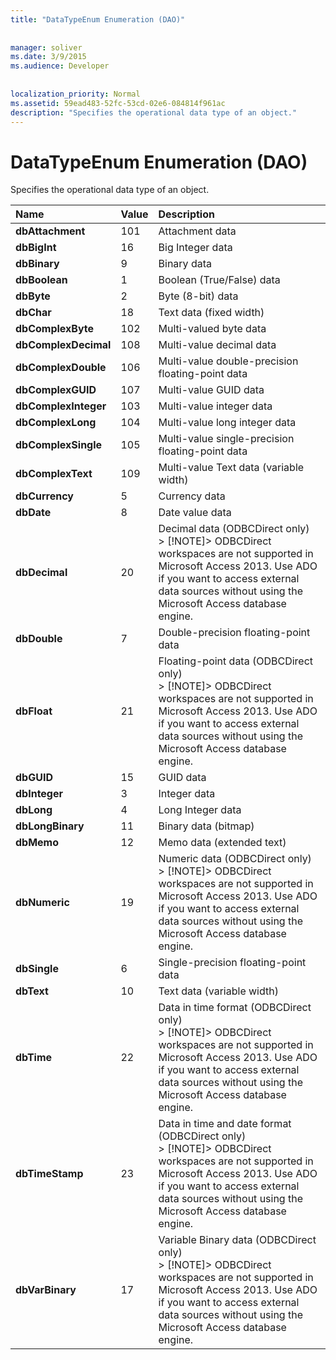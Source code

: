 ```yaml
---
title: "DataTypeEnum Enumeration (DAO)"
  
  
manager: soliver
ms.date: 3/9/2015
ms.audience: Developer
 
  
localization_priority: Normal
ms.assetid: 59ead483-52fc-53cd-02e6-084814f961ac
description: "Specifies the operational data type of an object."
---
```


# DataTypeEnum Enumeration (DAO)

Specifies the operational data type of an object.
  
|**Name**|**Value**|**Description**|
|:-----|:-----|:-----|
|**dbAttachment** <br/> |101  <br/> |Attachment data  <br/> |
|**dbBigInt** <br/> |16  <br/> |Big Integer data  <br/> |
|**dbBinary** <br/> |9  <br/> |Binary data  <br/> |
|**dbBoolean** <br/> |1  <br/> |Boolean (True/False) data  <br/> |
|**dbByte** <br/> |2  <br/> |Byte (8-bit) data  <br/> |
|**dbChar** <br/> |18  <br/> |Text data (fixed width)  <br/> |
|**dbComplexByte** <br/> |102  <br/> |Multi-valued byte data  <br/> |
|**dbComplexDecimal** <br/> |108  <br/> |Multi-value decimal data  <br/> |
|**dbComplexDouble** <br/> |106  <br/> |Multi-value double-precision floating-point data  <br/> |
|**dbComplexGUID** <br/> |107  <br/> |Multi-value GUID data  <br/> |
|**dbComplexInteger** <br/> |103  <br/> |Multi-value integer data  <br/> |
|**dbComplexLong** <br/> |104  <br/> |Multi-value long integer data  <br/> |
|**dbComplexSingle** <br/> |105  <br/> |Multi-value single-precision floating-point data  <br/> |
|**dbComplexText** <br/> |109  <br/> |Multi-value Text data (variable width)  <br/> |
|**dbCurrency** <br/> |5  <br/> |Currency data  <br/> |
|**dbDate** <br/> |8  <br/> |Date value data  <br/> |
|**dbDecimal** <br/> |20  <br/> |Decimal data (ODBCDirect only)  <br/> > [!NOTE]> ODBCDirect workspaces are not supported in Microsoft Access 2013. Use ADO if you want to access external data sources without using the Microsoft Access database engine.           |
|**dbDouble** <br/> |7  <br/> |Double-precision floating-point data  <br/> |
|**dbFloat** <br/> |21  <br/> |Floating-point data (ODBCDirect only)  <br/> > [!NOTE]> ODBCDirect workspaces are not supported in Microsoft Access 2013. Use ADO if you want to access external data sources without using the Microsoft Access database engine.           |
|**dbGUID** <br/> |15  <br/> |GUID data  <br/> |
|**dbInteger** <br/> |3  <br/> |Integer data  <br/> |
|**dbLong** <br/> |4  <br/> |Long Integer data  <br/> |
|**dbLongBinary** <br/> |11  <br/> |Binary data (bitmap)  <br/> |
|**dbMemo** <br/> |12  <br/> |Memo data (extended text)  <br/> |
|**dbNumeric** <br/> |19  <br/> |Numeric data (ODBCDirect only)  <br/> > [!NOTE]> ODBCDirect workspaces are not supported in Microsoft Access 2013. Use ADO if you want to access external data sources without using the Microsoft Access database engine.           |
|**dbSingle** <br/> |6  <br/> |Single-precision floating-point data  <br/> |
|**dbText** <br/> |10  <br/> |Text data (variable width)  <br/> |
|**dbTime** <br/> |22  <br/> |Data in time format (ODBCDirect only)  <br/> > [!NOTE]> ODBCDirect workspaces are not supported in Microsoft Access 2013. Use ADO if you want to access external data sources without using the Microsoft Access database engine.           |
|**dbTimeStamp** <br/> |23  <br/> |Data in time and date format (ODBCDirect only)  <br/> > [!NOTE]> ODBCDirect workspaces are not supported in Microsoft Access 2013. Use ADO if you want to access external data sources without using the Microsoft Access database engine.           |
|**dbVarBinary** <br/> |17  <br/> |Variable Binary data (ODBCDirect only)  <br/> > [!NOTE]> ODBCDirect workspaces are not supported in Microsoft Access 2013. Use ADO if you want to access external data sources without using the Microsoft Access database engine.           |
   

